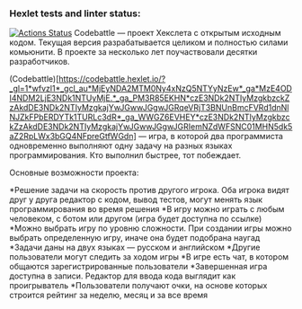 ### Hexlet tests and linter status:
[![Actions Status](https://github.com/Talishechka/qa-engineer-project-85/actions/workflows/hexlet-check.yml/badge.svg)](https://github.com/Talishechka/qa-engineer-project-85/actions)
Codebattle — проект Хекслета с открытым исходным кодом. Текущая версия разрабатывается целиком и полностью силами комьюнити. В проекте за несколько лет поучаствовали десятки разработчиков.

(Codebattle)[https://codebattle.hexlet.io/?_gl=1*wfvzl1*_gcl_au*MjEyNDA2MTM0Ny4xNzQ5NTYyNzEw*_ga*MzE4ODI4NDM2LjE3NDk1NTUyMjE.*_ga_PM3R85EKHN*czE3NDk2NTIyMzgkbzckZzAkdDE3NDk2NTIyMzgkajYwJGwwJGgwJGRqeVRjT3BNUnBmcFVRd1dnNlNJZkFPbERDYTk1TURLc3dR*_ga_WWGZ6EVHEY*czE3NDk2NTIyMzgkbzckZzAkdDE3NDk2NTIyMzgkajYwJGwwJGgwJGRIemNZdWFSNC01MHN5dk5aZ2RpLWx3bGQ4NFpreGtfWGdn] — игра, в которой два программиста одновременно выполняют одну задачу на разных языках программирования. Кто выполнил быстрее, тот побеждает.

Основные возможности проекта:

  *Решение задачи на скорость против другого игрока. Оба игрока видят друг у друга редактор с кодом, вывод тестов, могут менять язык программирования во время решения
  *В игру можно играть с любым человеком, с ботом или другом (игра будет доступна по ссылке)
  *Можно выбрать игру по уровню сложности. При создании игры можно выбрать определенную игру, иначе она будет подобрана наугад
  *Задачи даны на двух языках — русском и английском
  *Другие пользователи могут следить за ходом игры
  *В игре есть чат, в котором общаются зарегистрированные пользователи
  *Завершенная игра доступна в записи. Редактор для ввода кода выглядит как проигрыватель
  *Пользователи получают очки, на основе которых строится рейтинг за неделю, месяц и за все время
